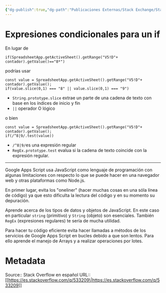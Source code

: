 ```yaml
---
{"dg-publish":true,"dg-path":"Publicaciones Externas/Stack Exchange/Stack Overflow en español/es.stackoverflow.com-533209.md","permalink":"/publicaciones-externas/stack-exchange/stack-overflow-en-espanol/es-stackoverflow-com-533209/","title":"Expresiones condicionales para un if","hide":true,"noteIcon":"\"0\"","created":"2024-04-03T12:49:10.728-06:00","updated":"2024-04-05T16:43:57.725-06:00"}
---
```


# Expresiones condicionales para un if

En lugar de 
```
if(SpreadsheetApp.getActiveSheet().getRange("V5!D"+ contador).getValue()=="8*")
```
podrías usar

```
const value = SpreadsheetApp.getActiveSheet().getRange("V5!D"+ contador).getValue();
if(value.slice(0,1) === "8" || value.slice(0,1) === "9")
```

- `String.prototype.slice` extrae un parte de una cadena de texto con base en los índices de inicio y fin
- `||` operador O lógico

o bien

```
const value = SpreadsheetApp.getActiveSheet().getRange("V5!D"+ contador).getValue();
if(/^8|9/.test(value))
```

- `/^8|9/`es una expresión regular
- `RegEx.prototype.test` evalua si la cadena de texto coincide con la expresión regular. 
<hr>

Google Apps Script usa JavaScript como lenguaje de programación con algunas limitaciones con respecto lo que se puede hacer en una navegador web y otras plataformas como Node.js.

En primer lugar, evita los "oneliner" (hacer muchas cosas en una sóla línea de código) ya que esto dificulta la lectura del código y en su momento su depuración.

Aprende acerca de los tipos de datos y objetos de JavaScript. En este caso en particular `string` (primitivo) y `String` (objeto) son esenciales. También `RegEx` (expresiones regulares) te sería de mucha utilidad.

Para hacer tu código eficiente evita hacer llamadas a métodos de los servicios de Google Apps Script en bucles debido a que son lentos. Para ello aprende el manejo de Arrays y a realizar operaciones por lotes.


# Metadata
Source:: Stack Overflow en español
URL:: [[https://es.stackoverflow.com/q/533209\|https://es.stackoverflow.com/q/533209]]

